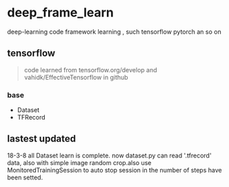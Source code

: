 # deep_frame_learn
deep-learning code framework learning , such tensorflow pytorch an so on

## tensorflow
> code learned from tensorflow.org/develop
> and vahidk/EffectiveTensorflow in github
### base
- Dataset
- TFRecord

## lastest updated
18-3-8 all Dataset learn is complete. now dataset.py can read '.tfrecord' data, also with simple image random crop.also use MonitoredTrainingSession to auto stop session in the number of steps have been setted.
